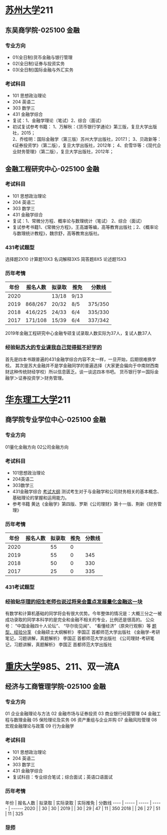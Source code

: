 # [苏州大学](http://yjs.suda.edu.cn/)211
## 东吴商学院-025100 金融

### 专业方向
* 01(全日制)货币金融与银行管理 
* 02(全日制)证券与投资实务 
* 03(全日制)国际金融与外汇实务 

### 考试科目
* 101 思想政治理论 
* 204 英语二 
* 303 数学三 
* 431 金融学综合
* 复试：1、金融学理论（笔试）2、综合（面试） 
* 初试复试参考书籍：
1、万解秋：《货币银行学通论》第三版，复旦大学出版社，2015；  
2、乔桂明：国际金融学（第三版）苏州大学出版社，2017.1；
3、贝政新等：《证券投资学》（第二版），复旦大学出版社，2012年；
4、俞雪华等：《现代企业财务管理》（第二版），复旦大学出版社，2012年；

## 金融工程研究中心-025100 金融
### 考试科目
* 101 思想政治理论 
* 204 英语二 
* 303 数学三 
* 431 金融学综合
* 复试：1、常微分方程、概率论与数理统计（笔试） 2、综合（面试） 
* 复试参考书籍1、《常微分方程》，王高雄等编，高等教育出版社；2、《概率论与数理统计教程》，魏宗舒，高等教育出版社。

### 431考试题型
选择题2X10 计算题10X3 名词解释3X5 简答题8X5 论述题15X3

### 历年考情

年份 | 报名人数 | 拟录取 | 推免 | 分数线 
---- | ----- | ----- | ----- | ------
2020 |         | 13/18 | 9/13 | 
2019 | 868/267 | 20/32 | 8/5 | 375/350
2018 | 416/225 | 24/33 | 6/4 | 335/330 
2017 | 171/108 | 15/39 | 6/4 | 337/342

2019年金融工程研究中心金融专硕复试录取人数实际为37人，复试人数37人

### 经验贴[苏大的专业课我自己觉得挺不好学的](http://m.sohu.com/a/321546972_120162121?clicktime=1578134850&enterid=1578134850)
首先是四本书跟普遍的431金融学综合内容不太一样，一旦开始，后期很难换学校。
其次是苏大金融并不是学金融同学的普遍选择（大家更会偏向于中南财西南财这种传统财经学校）所以信息匮乏。谈一谈这四本书吧。
货币银行学＝国际金融学＞证券投资学＞财务管理。


# [华东理工大学](http://gschool.ecust.edu.cn/7962/list.htm)211
## 商学院专业学位中心-025100 金融
### 专业方向
01量化金融方向
02公司金融方向

### 考试科目
* 101思想政治理论
* 204英语二
* 303数学三
* 431金融学综合 [考试大纲](http://gschool.ecust.edu.cn/2019/0920/c8311a97962/page.htm)
测试考生对于与金融学和公司财务相关的基本概念、基础理论的掌握和运用能力。
* 参考书籍 黄达《金融学》第四版、罗斯《公司理财》第十一版、荆新《财务管理》

### 历年考情
年份 | 报名人数 | 拟录取 | 推免 | 分数线 
---- | ----- | ----- | ----- | ------
2020 |  | 55 | 0 | 
2019 |  | 55 | 0 | 345
2018 |  | 50 | 0 | 330 
2017 |  | 25 | 0 | 335

### 431考试题型
### 经验贴[华理的招生老师也说过将来会重点发展量化金融这一块](https://mp.weixin.qq.com/s?src=11&timestamp=1578138163&ver=2076&signature=UoGe9M3lFqm3m51tB4tY69Y74DtmdNtsub9yUGyu51huvlDOTiWIOgI-LVGUXnyrg9zmxfty43HRxYWdPApnu9-WH2iNBc93qa*Si-UIW2Z0R3a*stQmZYPlrUIn0b10&new=1)
有数学和计算机基础的同学将会有很大优势。今年整体的情况是：大概三分之一被成功录取的同学本科学的是完全和金融不相关的专业，比例还是很高的。
公众号：
“中国金融四十人论坛”、
“华尔街见闻”、
“看懂经济”（原央行观察）等
[题型、经验分享](https://mp.weixin.qq.com/s?src=11&timestamp=1578138164&ver=2076&signature=r9NucaTTzQo4ate7zmdp34fxWQmRJXJzyfAKOdoNtkM0Y3hafXZOz0-6FsGnru0gxQViL2ZeXBgLdXo*JcxsyCBf2hXMcxKApJCAL7snfhZ3eUlBEcbocH07*UKU8GiK&new=1)
《金融硕士大纲解析》 李国正 首都师范大学出版社
《金融学-考研笔记，习题讲解，真题解析》 李国正 首都师范大学出版社
《公司理财-考研笔记，习题讲解，真题解析》 李国正 首都师范大学出版社


# [重庆大学](http://yz.cqu.edu.cn/ss_news.html)985、211、双一流A
## 经济与工商管理学院-025100 金融
### 专业方向
01 企业金融理论与方法
02 金融市场与证券投资
03 商业银行经营管理
04 金融工程与数理金融
05 保险理论及实务
06 资产重组与企业并购
07 金融风险管理
08 宏观金融理论与政策
09 行为金融学

### 考试科目

* 101 思想政治理论
* 204 英语二
* 303 数学三
* 431 金融学综合
* 复试科目：专业综合笔试；综合面试；英语口语面试 

### 历年考情
年份 | 报名人数 | 拟录取 | 实际录取 | 实际推免 | 分数线
---- | ----- | ----- | ----- | ------
2020 |  | 30 | 30 | 
2019 |  | 30 | 29 | 47 | 11 | 350
2018 |  | 26 | 27 | 51 | 11 | 325

### [导师](http://yz.cqu.edu.cn/teacher/list-2.html#002025100)
